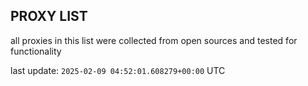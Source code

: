 ## PROXY LIST

all proxies in this list were collected from open sources and tested for functionality

last update: `2025-02-09 04:52:01.608279+00:00` UTC